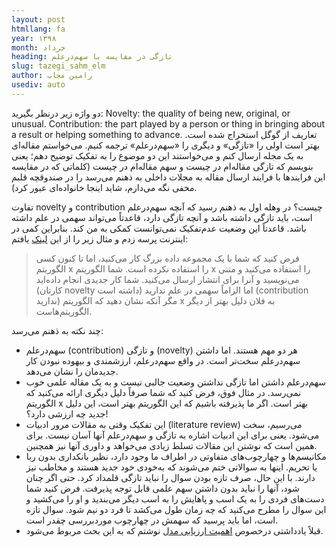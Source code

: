 ```yaml
---
layout: post
htmllang: fa
year: ۱۳۹۸
month: خرداد
heading: ‌تازگی در مقایسه با سهم‌درعلم
slug: tazegi_sahm_elm
author: رامین مجاب
usediv: auto
---
```



دو واژه زیر درنظر بگیرید:
Novelty: the quality of being new, original, or unusual.
Contribution: the part played by a person or thing in bringing about a result or helping something to advance.
تعاریف از گوگل استخراج شده است. بهتر است اولی را «تازگی» و دیگری را «سهم‌در‌علم» ترجمه کنیم. می‌خواستم مقاله‌ای به یک مجله ارسال کنم و می‌خواستند این دو موضوع را به تفکیک توضیح دهم؛ یعنی بنویسم که تازگی مقاله‌ام در چیست و سهم مقاله‌ام در چیست (کلماتی که در مقایسه این فرایندها با فرایند ارسال مقاله به مجلات داخلی به ذهنم می‌رسد را در صندوقچه قلبم مخفی نگه می‌دارم، شاید اینجا خانواده‌ای عبور کرد).

تفاوت novelty و contribution چیست؟ در وهله اول به ذهنم رسید که آنچه سهم‌در‌علم است، باید تازگی داشته باشد و آنچه تازگی دارد، قاعدتاً می‌تواند سهمی در علم داشته باشد. قاعدتاً این وضعیت عدم‌تفکیک نمی‌توانست کمکی به من کند. بنابراین کمی در اینترنت پرسه زدم و مثال زیر را از این [لینک](https://academia.stackexchange.com/a/119816) یافتم:
> فرض کنید که شما با یک مجموعه داده بزرگ کار می‌کنید، اما تا کنون کسی الگوریتم x را استفاده نکرده است. شما الگوریتم x را استفاده می‌کنید و متنی می‌نویسید و آنرا برای انتشار ارسال می‌کنید. شما کار جدیدی انجام داده‌اید (کارتان novelty داشته است) اما الزاماً سهمی در علم ندارید (contribution ندارید) مگر آنکه نشان دهید که الگوریتم x به فلان دلیل بهتر از دیگر الگوریتم‌هاست.

چند نکته به ذهنم می‌رسد:
- سهم‌در‌علم (contribution)  و تازگی (novelty) هر دو مهم هستند. اما داشتن‌ سهم‌درعلم سخت‌تر است.  در واقع  سهم‌درعلم، ارزشمندی و بیهوده نبودن کار جدیدمان را نشان می‌دهد.
- سهم‌درعلم داشتن اما تازگی نداشتن  وضعیت جالبی نیست و به یک مقاله علمی خوب نمی‌رسد. در مثال فوق، فرض کنید که شما  صرفاً دلیل دیگری ارائه می‌کنید که الگوریتم x بهتر است. اگر ما پذیرفته باشیم که این الگوریتم بهتر است، این دلیل جدید چه ارزشی دارد؟! 
- این تفکیک وقتی به مقالات مرور ادبیات  (literature review) می‌رسیم، سخت می‌شود. یعنی برای این ادبیات اشاره به تازگی و سهم‌درعلم آنها آسان نیست. برای همین است که نوشتن این مقالات تسلط زیادی می‌خواهد و داوری آنها نیز همچنین.
- مکانیسم‌ها و چهارچوب‌های متفاوتی در اطراف ما وجود دارد، نظیر بانکداری بدون ربا یا تحریم. اینها به سوالاتی ختم می‌شوند که به‌خودی خود جدید هستند و مخاطب نیز دارند. با این حال، صرف تازه بودن سوال را نباید تازگی قلمداد کرد. حتی اگر چنان شود، آنها را نباید بدون داشتن سهم علمی قابل توجه پذیرفت. فرض کنید شما دست‌های فردی را به یک اسب و پاهایش را به اسب دیگر می‌بندید و او را می‌کشید و این سوال را مطرح می‌کنید که چه زمان طول می‌کشد تا فرد دو نیم شود. سوال تازه است، اما باید پرسید که سهمش در چهارچوب موردبررسی چقدر است.
- قبلاً یادداشتی درخصوص [اهمیت ارزیابی مدل](https://rmojab63.github.io/2019/05/30/artistbazi_dar_eghtesadsanji.html) نوشتم که به این بحث مربوط می‌شود.






